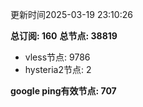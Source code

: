 更新时间2025-03-19 23:10:26

**总订阅: 160**
**总节点: 38819**
- vless节点: 9786
- hysteria2节点: 2

**google ping有效节点: 707**
